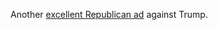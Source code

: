 Another <a href="https://www.youtube.com/watch?v=OPC43SK3eR0">excellent Republican ad</a> against Trump. 
